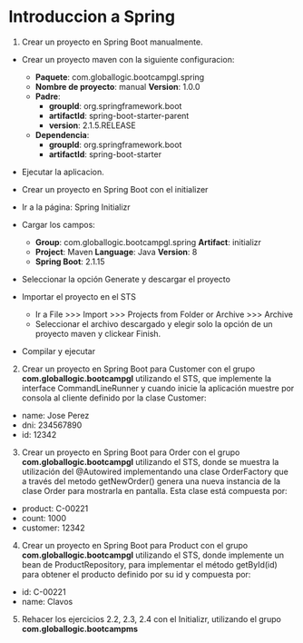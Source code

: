 # Introduccion a Spring

1. Crear un proyecto en Spring Boot manualmente.
  - Crear un proyecto maven con la siguiente configuracion:
    - **Paquete**: com.globallogic.bootcampgl.spring
    - **Nombre de proyecto**: manual **Version**: 1.0.0
    - **Padre**:
      - **groupId**: org.springframework.boot
      - **artifactId**: spring-boot-starter-parent
      - **version**: 2.1.5.RELEASE
    - **Dependencia**:
      - **groupId**: org.springframework.boot
      - **artifactId**: spring-boot-starter
  - Ejecutar la aplicacion.

  - Crear un proyecto en Spring Boot con el initializer
  - Ir a la página: Spring Initializr
  - Cargar los campos:
    - **Group**: com.globallogic.bootcampgl.spring **Artifact**: initializr
    - **Project**: Maven **Language**: Java **Version**: 8
    - **Spring Boot**: 2.1.15
  - Seleccionar la opción Generate y descargar el proyecto
  - Importar el proyecto en el STS
    - Ir a File >>> Import >>> Projects from Folder or Archive >>> Archive
    - Seleccionar el archivo descargado y elegir solo la opción de un proyecto maven y clickear Finish.
  - Compilar y ejecutar

2. Crear un proyecto en Spring Boot para Customer con el grupo **com.globallogic.bootcampgl** utilizando el STS, que implemente la interface CommandLineRunner y cuando inicie la aplicación muestre por consola al cliente definido por la clase Customer:
  - name: Jose Perez
  - dni: 234567890  
  - id: 12342

3. Crear un proyecto en Spring Boot para Order con el grupo **com.globallogic.bootcampgl** utilizando el STS, donde se muestra la utilización del @Autowired implementando una clase OrderFactory que a través del metodo getNewOrder() genera una nueva instancia de la clase Order para mostrarla en pantalla. Esta clase está compuesta por:
  - product: C-00221
  - count: 1000
  - customer: 12342

4. Crear un proyecto en Spring Boot para Product con el grupo **com.globallogic.bootcampgl** utilizando el STS, donde implemente un bean de ProductRepository, para implementar el método getById(id) para obtener el producto definido por su id y compuesta por:
  - id: C-00221
  - name: Clavos

5. Rehacer los ejercicios 2.2, 2.3, 2.4 con el Initializr, utilizando el grupo **com.globallogic.bootcampms**
